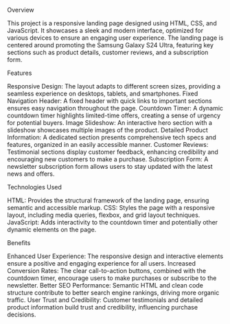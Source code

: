 Overview

This project is a responsive landing page designed using HTML, CSS, and JavaScript. It showcases a sleek and modern interface, optimized for various devices to ensure an engaging user experience. The landing page is centered around promoting the Samsung Galaxy S24 Ultra, featuring key sections such as product details, customer reviews, and a subscription form.



Features

Responsive Design: The layout adapts to different screen sizes, providing a seamless experience on desktops, tablets, and smartphones.
Fixed Navigation Header: A fixed header with quick links to important sections ensures easy navigation throughout the page.
Countdown Timer: A dynamic countdown timer highlights limited-time offers, creating a sense of urgency for potential buyers.
Image Slideshow: An interactive hero section with a slideshow showcases multiple images of the product.
Detailed Product Information: A dedicated section presents comprehensive tech specs and features, organized in an easily accessible manner.
Customer Reviews: Testimonial sections display customer feedback, enhancing credibility and encouraging new customers to make a purchase.
Subscription Form: A newsletter subscription form allows users to stay updated with the latest news and offers.


Technologies Used

HTML: Provides the structural framework of the landing page, ensuring semantic and accessible markup.
CSS: Styles the page with a responsive layout, including media queries, flexbox, and grid layout techniques.
JavaScript: Adds interactivity to the countdown timer and potentially other dynamic elements on the page.


Benefits

Enhanced User Experience: The responsive design and interactive elements ensure a positive and engaging experience for all users.
Increased Conversion Rates: The clear call-to-action buttons, combined with the countdown timer, encourage users to make purchases or subscribe to the newsletter.
Better SEO Performance: Semantic HTML and clean code structure contribute to better search engine rankings, driving more organic traffic.
User Trust and Credibility: Customer testimonials and detailed product information build trust and credibility, influencing purchase decisions.
